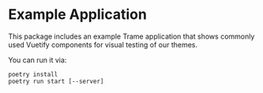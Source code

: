 # Example Application
This package includes an example Trame application that shows commonly used Vuetify components for visual testing of our themes.

You can run it via:

    poetry install
    poetry run start [--server]

